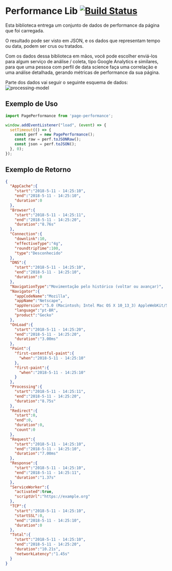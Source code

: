 # Performance Lib [![Build Status](https://travis-ci.org/globocom/performance-lib.svg?branch=master)](https://travis-ci.org/globocom/performance-lib)

Esta biblioteca entrega um conjunto de dados de performance da página que foi carregada.

O resultado pode ser visto em JSON, e os dados que representam tempo ou data, podem ser
crus ou tratados.

Com os dados dessa biblioteca em mãos, você pode escolher enviá-los para algum serviço
de análise / coleta, tipo Google Analytics e similares, para que uma pessoa com perfil
de data science faça uma correlação e uma análise detalhada, gerando métricas de performance
da sua página.

Parte dos dados vai seguir o seguinte esquema de dados:
![processing-model](https://www.w3.org/TR/navigation-timing/timing-overview.png)

## Exemplo de Uso

```javascript
import PagePerformance from 'page-performance';

window.addEventListener("load", (event) => {
  setTimeout(() => {
    const perf = new PagePerformance();
    const raw = perf.toJSONRaw();
    const json = perf.toJSON();
  }, 0);
});
```

## Exemplo de Retorno

```json
{
  "AppCache":{
    "start":"2018-5-11 - 14:25:10",
    "end":"2018-5-11 - 14:25:10",
    "duration":0
  },
  "Browser":{
    "start":"2018-5-11 - 14:25:11",
    "end":"2018-5-11 - 14:25:20",
    "duration":"8.76s"
  },
  "Connection":{
    "downlink":10,
    "effectiveType":"4g",
    "roundtripTime":100,
    "type":"Desconhecido"
  },
  "DNS":{
    "start":"2018-5-11 - 14:25:10",
    "end":"2018-5-11 - 14:25:10",
    "duration":0
  },
  "NavigationType":"Movimentação pelo histórico (voltar ou avançar)",
  "Navigator":{
    "appCodeName":"Mozilla",
    "appName":"Netscape",
    "appVersion":"5.0 (Macintosh; Intel Mac OS X 10_13_3) AppleWebKit/537.36 (KHTML, like Gecko) Chrome/66.0.3359.139 Safari/537.36",
    "language":"pt-BR",
    "product":"Gecko"
  },
  "OnLoad":{
    "start":"2018-5-11 - 14:25:20",
    "end":"2018-5-11 - 14:25:20",
    "duration":"3.00ms"
  },
  "Paint":{
    "first-contentful-paint":{
      "when":"2018-5-11 - 14:25:10"
    },
    "first-paint":{
      "when":"2018-5-11 - 14:25:10"
    }
  },
  "Processing":{
    "start":"2018-5-11 - 14:25:11",
    "end":"2018-5-11 - 14:25:20",
    "duration":"8.75s"
  },
  "Redirect":{
    "start":0,
    "end":0,
    "duration":0,
    "count":0
  },
  "Request":{
    "start":"2018-5-11 - 14:25:10",
    "end":"2018-5-11 - 14:25:10",
    "duration":"7.00ms"
  },
  "Response":{
    "start":"2018-5-11 - 14:25:10",
    "end":"2018-5-11 - 14:25:11",
    "duration":"1.37s"
  },
  "ServiceWorker":{
    "activated":true,
    "scriptUrl":"https://example.org"
  },
  "TCP":{
    "start":"2018-5-11 - 14:25:10",
    "startSSL":0,
    "end":"2018-5-11 - 14:25:10",
    "duration":0
  },
  "Total":{
    "start":"2018-5-11 - 14:25:10",
    "end":"2018-5-11 - 14:25:20",
    "duration":"10.21s",
    "networkLatency":"1.45s"
  }
}
```
